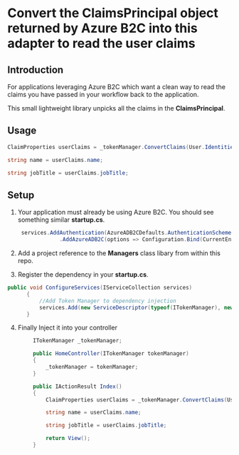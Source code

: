 # Convert the ClaimsPrincipal object returned by Azure B2C into this adapter to read the user claims

## Introduction  

<p>For applications leveraging Azure B2C which want a clean way to read the claims you have passed in your workflow back to the application. </p>
<p>This small lightweight library unpicks all the claims in the <b>ClaimsPrincipal</b>.</p>

## Usage   

```C#
ClaimProperties userClaims = _tokenManager.ConvertClaims(User.Identities.FirstOrDefault().Claims);

string name = userClaims.name;

string jobTitle = userClaims.jobTitle;
```

## Setup   

1. Your application must already be using Azure B2C. You should see something similar <b>startup.cs</b>.
   ```C#
    services.AddAuthentication(AzureADB2CDefaults.AuthenticationScheme)
                .AddAzureADB2C(options => Configuration.Bind(CurrentEnvironment.IsDevelopment() ? "AzureAdB2CDev" : "AzureAdB2C", options));
    ```
    
2. Add a project reference to the <b>Managers</b> class libary from within this repo.  
3. Register the dependency in your <b>startup.cs</b>. 
  ```C#
public void ConfigureServices(IServiceCollection services)
        {
            //Add Token Manager to dependency injection 
            services.Add(new ServiceDescriptor(typeof(ITokenManager), new TokenManager()));
        }
  ```
    
4. Finally Inject it into your controller 
```C#
        ITokenManager _tokenManager;

        public HomeController(ITokenManager tokenManager)
        {
            _tokenManager = tokenManager;
        }

        public IActionResult Index()
        {
            ClaimProperties userClaims = _tokenManager.ConvertClaims(User.Identities.FirstOrDefault().Claims);

            string name = userClaims.name;

            string jobTitle = userClaims.jobTitle;

            return View();
        }
   
